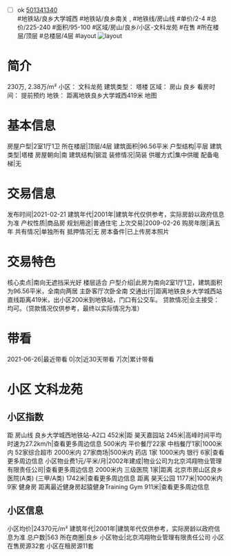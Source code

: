 - [ ] ok [501341340](https://bj.5i5j.com/ershoufang/501341340.html)  
 #地铁站/良乡大学城西 #地铁站/良乡南关 ,  #地铁线/房山线
#单价/2-4 #总价/225-240 #面积/95-100   #区域/房山/良乡/小区-文科龙苑 #在售 #所在楼层/顶层 #总楼层/4层 #layout 
![layout](http://image2a.5i5j.com/scm/HOUSE_CUSTOMER/b519890e7375481889c94005debe9736.jpg_P5.jpg) 
# 简介 
 230万,  2.38万/m² 
小区： 文科龙苑
建筑类型： 塔楼
区域： 房山 良乡
看房时间： 提前预约
地铁： 距离地铁良乡大学城西419米 地图
# 基本信息 
 房屋户型|2室1厅1卫
所在楼层|顶层/4层
建筑面积|96.56平米
户型结构|平层
建筑类型|塔楼
房屋朝向|南
建筑结构|钢混
装修情况|简装
供暖方式|集中供暖
配备电梯|无
# 交易信息 
 发布时间|2021-02-21
建筑年代|2001年|建筑年代仅供参考，实际房龄以政府信息为准
产权性质|商品房
规划用途|普通住宅
上次交易|2009-02-26
购房年限|满五年
共有情况|单独所有
抵押情况|无
房本备件|已上传房本照片
# 交易特色 
 核心卖点|南向无遮挡采光好 楼层适合
户型介绍|此房为南向2室1厅1卫，建筑面积为96.56平米，全南向两居 主卧客厅次卧全南
交通出行|距离地铁良乡大学城西站直线距离419米，出小区200米到地铁站，门口有公交车。
贷款情况|业主接受：均可。（贷款情况仅供参考，最终以实际情况为准）
# 带看 
 2021-06-26|最近带看	 0|次|近30天带看	 7|次|累计带看
# 小区 文科龙苑
## 小区指数 
 距 房山线 良乡大学城西地铁站-A2口 452米|距 昊天嘉园站 245米|高峰时间平均时速为27.2km/h|查看更多周边信息
500米内 平价餐厅22家
中档餐厅1家|1000米内 52家综合超市
2000米内 27家商场|500米内 药店 1家
1000米内 银行 6家|查看更多周边信息
小区物业费1元/平米/月|2002年建成|物业公司为北京鸿翔物业管理有限责任公司|查看更多周边信息
2000米内 三级医院 1家|距离 北京市房山区良乡医院(A类) (三甲/A类) 1742米|查看更多周边信息
距离 昊天公园 1177米|1000米内 9家 健身房
距离最近健身房起猿健身Training Gym 911米|查看更多周边信息
## 小区信息 
 小区均价|24370元/m²
建筑年代|2001年|建筑年代仅供参考，实际房龄以政府信息为准
总户数|563
所在商圈|良乡
小区物业|北京鸿翔物业管理有限责任公司
小区在售房源32套
小区在租房源11套
